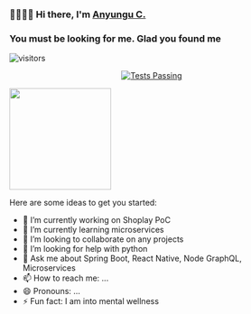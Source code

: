 ### 👊🏿👊🏿 Hi there, I'm [Anyungu C.](https://anyungu.github.io/portfolio/) 
### You must be looking for me. Glad you found me 
![visitors](https://visitor-badge.glitch.me/badge?page_id=${your.username}.${your.repo.id})

<p align="center">
    <a href="https://github.com/anuraghazra/github-readme-stats/actions">
      <img alt="Tests Passing" src="https://github.com/anuraghazra/github-readme-stats/workflows/Test/badge.svg" />
    </a>
 </p>

<img height="180em" src="https://github-readme-stats.vercel.app/api?username=Anyungu&show_icons=true&hide_border=true&&count_private=true&include_all_commits=true" />

Here are some ideas to get you started:

- 🔭 I’m currently working on Shoplay PoC
- 🌱 I’m currently learning microservices
- 👯 I’m looking to collaborate on any projects
- 🤔 I’m looking for help with python
- 💬 Ask me about Spring Boot, React Native, Node GraphQL, Microservices
- 📫 How to reach me: ...
- 😄 Pronouns: ...
- ⚡ Fun fact: I am into mental wellness
